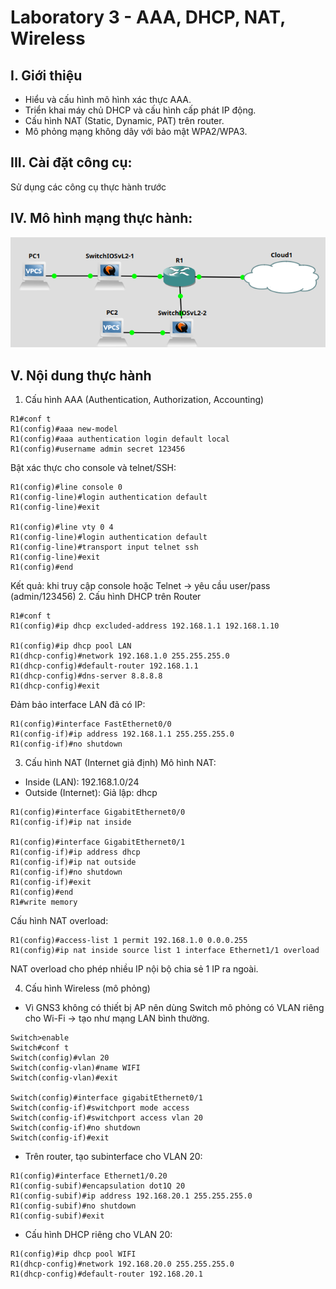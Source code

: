 # Laboratory 3 - AAA, DHCP, NAT, Wireless
## I. Giới thiệu
- Hiểu và cấu hình mô hình xác thực AAA.
- Triển khai máy chủ DHCP và cấu hình cấp phát IP động.
- Cấu hình NAT (Static, Dynamic, PAT) trên router.
- Mô phỏng mạng không dây với bảo mật WPA2/WPA3.
## III. Cài đặt công cụ: 
Sử dụng các công cụ thực hành trước
## IV. Mô hình mạng thực hành:
![Model](Images/model_lab3.png)
## V. Nội dung thực hành
1. Cấu hình AAA (Authentication, Authorization, Accounting)
```
R1#conf t
R1(config)#aaa new-model
R1(config)#aaa authentication login default local
R1(config)#username admin secret 123456
```
Bật xác thực cho console và telnet/SSH:
```
R1(config)#line console 0
R1(config-line)#login authentication default
R1(config-line)#exit

R1(config)#line vty 0 4
R1(config-line)#login authentication default
R1(config-line)#transport input telnet ssh
R1(config-line)#exit
R1(config)#end
```
Kết quả: khi truy cập console hoặc Telnet → yêu cầu user/pass (admin/123456)
2. Cấu hình DHCP trên Router
```
R1#conf t
R1(config)#ip dhcp excluded-address 192.168.1.1 192.168.1.10  

R1(config)#ip dhcp pool LAN
R1(dhcp-config)#network 192.168.1.0 255.255.255.0
R1(dhcp-config)#default-router 192.168.1.1
R1(dhcp-config)#dns-server 8.8.8.8
R1(dhcp-config)#exit
```
Đảm bảo interface LAN đã có IP:
```
R1(config)#interface FastEthernet0/0
R1(config-if)#ip address 192.168.1.1 255.255.255.0
R1(config-if)#no shutdown
```
3. Cấu hình NAT (Internet giả định)
Mô hình NAT:
- Inside (LAN): 192.168.1.0/24
- Outside (Internet): Giả lập: dhcp
```
R1(config)#interface GigabitEthernet0/0
R1(config-if)#ip nat inside

R1(config)#interface GigabitEthernet0/1
R1(config-if)#ip address dhcp
R1(config-if)#ip nat outside
R1(config-if)#no shutdown
R1(config-if)#exit
R1(config)#end
R1#write memory
```
Cấu hình NAT overload:
```
R1(config)#access-list 1 permit 192.168.1.0 0.0.0.255
R1(config)#ip nat inside source list 1 interface Ethernet1/1 overload
```
NAT overload cho phép nhiều IP nội bộ chia sẻ 1 IP ra ngoài.

4. Cấu hình Wireless (mô phỏng)
- Vì GNS3 không có thiết bị AP nên dùng Switch mô phỏng có VLAN riêng cho Wi-Fi → tạo như mạng LAN bình thường.
```
Switch>enable
Switch#conf t
Switch(config)#vlan 20
Switch(config-vlan)#name WIFI
Switch(config-vlan)#exit

Switch(config)#interface gigabitEthernet0/1
Switch(config-if)#switchport mode access
Switch(config-if)#switchport access vlan 20
Switch(config-if)#no shutdown 
Switch(config-if)#exit
```
- Trên router, tạo subinterface cho VLAN 20:
```
R1(config)#interface Ethernet1/0.20
R1(config-subif)#encapsulation dot1Q 20
R1(config-subif)#ip address 192.168.20.1 255.255.255.0
R1(config-subif)#no shutdown 
R1(config-subif)#exit
```
- Cấu hình DHCP riêng cho VLAN 20:
```
R1(config)#ip dhcp pool WIFI
R1(dhcp-config)#network 192.168.20.0 255.255.255.0
R1(dhcp-config)#default-router 192.168.20.1
```
